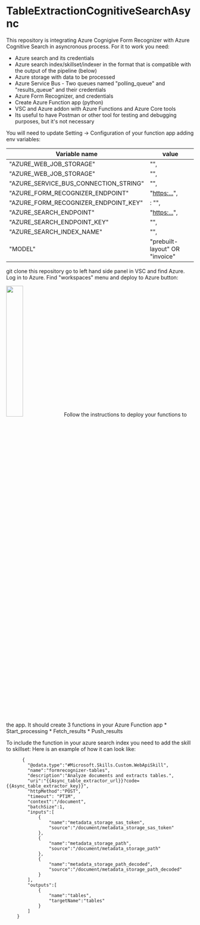 # TableExtractionCognitiveSearchAsync

This repository is integrating Azure Cognigive Form Recognizer with Azure Cognitive Search in asyncronous process. 
For it to work you need:
  - Azure search and its credentials
  - Azure search index/skillset/indexer in the format that is compatible with the output of the pipeline (below)
  - Azure storage with data to be processed
  - Azure Service Bus - Two queues named "polling_queue" and "results_queue" and their credentials
  - Azure Form Recognizer, and credentials
  - Create Azure Function app (python) 
  - VSC and Azure addon with Azure Functions and Azure Core tools
  - Its useful to have Postman or other tool for testing and debugging purposes, but it's not necessary
  
  
  You will need to update Setting -> Configuration of your function app adding env variables:
  
  |Variable name|value|
  |-------------|------------|
  |"AZURE_WEB_JOB_STORAGE"|"<your connection string>",|
   "AZURE_WEB_JOB_STORAGE"|"<your connection string>",
   "AZURE_SERVICE_BUS_CONNECTION_STRING"| "<your connection string>",
   "AZURE_FORM_RECOGNIZER_ENDPOINT"| "<https:...>",
   "AZURE_FORM_RECOGNIZER_ENDPOINT_KEY"|: "<primary key>",
   "AZURE_SEARCH_ENDPOINT"| "<https:...>",
   "AZURE_SEARCH_ENDPOINT_KEY"| "<primary key>",
   "AZURE_SEARCH_INDEX_NAME"| "<your index name>",
   "MODEL"|"prebuilt-layout" OR  "invoice"
     

git clone this repository
  go to left hand side panel in VSC and find Azure.
  Log in to Azure.
  Find "workspaces" menu and deploy to Azure button: 
  
 <img src="https://user-images.githubusercontent.com/7407845/219422590-b5e02841-8d8d-493f-b391-fc2ab936e284.png"  width="30%" >
  Follow the instructions to deploy your functions to the app. It should create 3 functions in your Azure Function app 
  * Start_processing
  * Fetch_results
  * Push_results
  
  
  To include the function in your azure search index you need to add the skill to skillset: 
  Here is an example of how it can look like:
  
          { 
            "@odata.type":"#Microsoft.Skills.Custom.WebApiSkill",
            "name":"formrecognizer-tables",
            "description":"Analyze documents and extracts tables.",
            "uri":"{{Async_table_extractor_url}}?code={{Async_table_extractor_key}}",
            "httpMethod":"POST",
            "timeout": "PT1M",
            "context":"/document",
            "batchSize":1,
            "inputs":[ 
                { 
                    "name":"metadata_storage_sas_token",
                    "source":"/document/metadata_storage_sas_token"
                },
                { 
                    "name":"metadata_storage_path",
                    "source":"/document/metadata_storage_path"
                },
                { 
                    "name":"metadata_storage_path_decoded",
                    "source":"/document/metadata_storage_path_decoded"
                }
            ],
            "outputs":[ 
                { 
                    "name":"tables",
                    "targetName":"tables"
                }
            ]
        }
